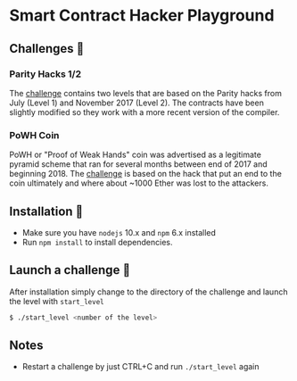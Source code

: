 # Smart Contract Hacker Playground 

## Challenges :muscle:

### Parity Hacks 1/2 

The [challenge](./Parity_1_2/README.md) contains two levels that are based on the Parity hacks from July (Level 1) and November 2017 (Level 2). The contracts have been slightly modified so they work with a more recent version of the compiler. 

### PoWH Coin 
PoWH or "Proof of Weak Hands" coin was advertised as a legitimate pyramid scheme that ran for several months between end of 2017 and beginning 2018. The [challenge](./PoWH_Coin/README.md)  is based on the hack that put an end to the coin ultimately and where about ~1000 Ether was lost to the attackers.

## Installation :minidisc:

- Make sure you have `nodejs` 10.x and `npm` 6.x installed
- Run `npm install` to install dependencies. 

## Launch a challenge :rocket:

After installation simply change to the directory of the challenge and launch the level with `start_level`

```bash
$ ./start_level <number of the level>
```


## Notes

- Restart a challenge by just CTRL+C and run `./start_level` again

